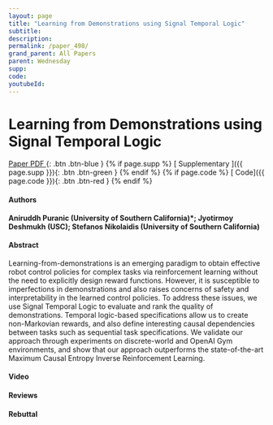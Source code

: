 ```yaml
---
layout: page
title: "Learning from Demonstrations using Signal Temporal Logic"
subtitle: 
description:
permalink: /paper_498/
grand_parent: All Papers
parent: Wednesday
supp: 
code: 
youtubeId: 
---
```


# Learning from Demonstrations using Signal Temporal Logic

[<i class="fa fa-file-text-o" aria-hidden="true"></i> Paper PDF ](https://drive.google.com/file/d/1MH8KV1kIVSzJ4pFU4tLV0iUP163NIxV1/view){: .btn .btn-blue } {% if page.supp %} [<i class="fa fa-file-text-o" aria-hidden="true"></i> Supplementary ]({{ page.supp }}){: .btn .btn-green } {% endif %} {% if page.code %} [<i class="fa fa-github" aria-hidden="true"></i> Code]({{ page.code }}){: .btn .btn-red }
{% endif %}

#### Authors
**Aniruddh Puranic (University of Southern California)*; Jyotirmoy Deshmukh (USC); Stefanos Nikolaidis (University of Southern California)**

#### Abstract
Learning-from-demonstrations is an emerging paradigm to obtain effective robot control policies for complex tasks via reinforcement learning without the need to explicitly design reward functions. However, it is susceptible to imperfections in demonstrations and also raises concerns of safety and interpretability in the learned control policies. To address these issues, we use Signal Temporal Logic to evaluate and rank the quality of demonstrations. Temporal logic-based specifications allow us to create non-Markovian rewards, and also define interesting causal dependencies between tasks such as sequential task specifications. We validate our approach through experiments on discrete-world and OpenAI Gym environments, and show that our approach outperforms the state-of-the-art Maximum Causal Entropy Inverse Reinforcement Learning.

#### Video 

#### Reviews

#### Rebuttal
